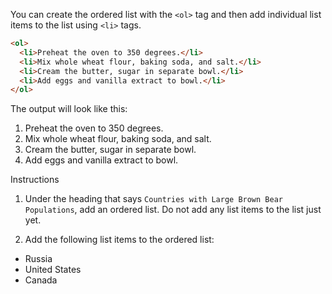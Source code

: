 You can create the ordered list with the `<ol>` tag and then add individual list items to the list using `<li>` tags.
````html
<ol>
  <li>Preheat the oven to 350 degrees.</li>
  <li>Mix whole wheat flour, baking soda, and salt.</li>
  <li>Cream the butter, sugar in separate bowl.</li>
  <li>Add eggs and vanilla extract to bowl.</li>
</ol>
````


The output will look like this:
<ol>
  <li>Preheat the oven to 350 degrees.</li>
  <li>Mix whole wheat flour, baking soda, and salt.</li>
  <li>Cream the butter, sugar in separate bowl.</li>
  <li>Add eggs and vanilla extract to bowl.</li>
</ol>

Instructions

1. Under the heading that says `Countries with Large Brown Bear Populations`, add an ordered list.
Do not add any list items to the list just yet.

2. Add the following list items to the ordered list:

-   Russia
-   United States
-   Canada
